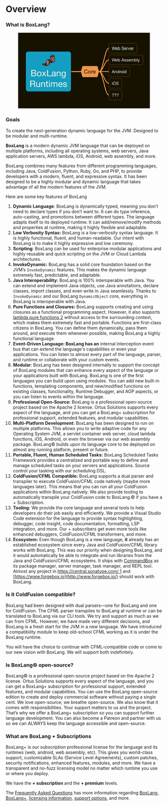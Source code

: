 # Overview

### What is BoxLang?

<figure><img src="../../.gitbook/assets/BoxLang-Runtimes.jpg" alt=""><figcaption></figcaption></figure>

### Goals <a href="#goals-3" id="goals-3"></a>

To create the next-generation dynamic language for the JVM. Designed to be modular and multi-runtime.

**BoxLang** is a modern dynamic JVM language that can be deployed on multiple platforms, including all operating systems, web servers, Java application servers, AWS lambda, iOS, Android, web assembly, and more.

BoxLang combines many features from different programming languages, including Java, ColdFusion, Python, Ruby, Go, and PHP, to provide developers with a modern, fluent, and expressive syntax. It has been designed to be a highly modular and dynamic language that takes advantage of all the modern features of the JVM.

Here are some key features of BoxLang

1. **Dynamic Language**: BoxLang is dynamically typed, meaning you don’t need to declare types if you don’t want to. It can do type inference, auto-casting, and promotions between different types. The language adapts itself to its deployed runtime. It can add/remove/modify methods and properties at runtime, making it highly flexible and adaptable.
2. **Low Verbosity Syntax:** BoxLang is a low-verbosity syntax language. It is highly functional, fluent, and human-readable. Our intent with BoxLang is to make it highly expressive and low ceremony.
3. **Scripting**: BoxLang can be used for enterprise modular applications and highly reusable and quick scripting on the JVM or Cloud Lambda architectures.
4. **InvokeDynamic:** BoxLang has a solid core foundation based on the JVM’s `InvokeDynamic` features. This makes the dynamic language extremely fast, predictable, and adaptable.
5. **Java Interoperability:** BoxLang is 100% interoperable with Java. You can extend and implement Java objects, use Java annotations, declare classes, import classes, and even write in Java seamlessly. Thanks to `InvokeDynamic` and our BoxLang `DynamicObject` core, everything in BoxLang is interoperable with Java.
6. **Pure Functions and Closures:** BoxLang supports creating and using closures as a functional programming aspect. However, it also supports [lambda pure functions 2](https://en.wikipedia.org/wiki/Pure\_function) without access to the surrounding context, which makes them extremely fast and portable. Functions are first-class citizens in BoxLang. You can define them dynamically, pass them around, and execute them whenever possible, making BoxLang a highly functional language.
7. **Event-Driven Language: BoxLang has an** internal interception event bus that can extend the language's capabilities or even your applications. You can listen to almost every part of the language, parser, and runtime or collaborate with your custom events.
8. **Modular**: BoxLang has been designed internally to support the concept of BoxLang modules that can enhance every aspect of the language or your applications built with BoxLang. BoxLang is one of the first languages you can build upon using modules. You can add new built-in functions, templating components, and new/modified functions on existing classes, functionality, Runtime Debugger, and AOP aspects, or you can listen to events within the language.
9. **Professional Open-Source:** BoxLang is a professional open-source project based on the Apache 2 license. Ortus Solutions supports every aspect of the language, and you can get a BoxLang+ subscription for professional support, extended features, and modular capabilities.
10. **Multi-Platform Development:** BoxLang has been designed to run on multiple platforms. This allows you to write adaptive code for any Operating System JVM, a servlet container web server, cloud lambda functions, iOS, Android, or even the browser via our web assembly package. BoxLang© builds upon its language core to be deployed on almost any running platform, present or future.
11. **Portable, Fluent, Human Scheduled Tasks:** BoxLang Scheduled Tasks Framework provides a centralized and portable way to define and manage scheduled tasks on your servers and applications. Source control your tasking with our scheduling DSL.
12. **ColdFusion/CFML Compatible:** BoxLang supports a dual parser and transpiler to execute ColdFusion/CFML code natively (maybe more languages later). This means that you can run all your ColdFusion applications within BoxLang natively. We also provide tooling to automatically transpile your ColdFusion code to BoxLang.© if you have a + Subscription.
13. **Tooling:** We provide the core language and several tools to help developers do their job easily and efficiently. We provide a Visual Studio Code extension for the language to provide syntax highlighting, debugger, code insight, code documentation, formatting, LSP integration, and more. Our + subscribers get even more tools like enhanced debuggers, ColdFusion/CFML transformers, and more.
14. **Ecosystem:** Even though BoxLang is a new language, **it** already has an established ecosystem since every Java and ColdFusion/CFML library works with BoxLang. This was our priority when designing BoxLang, and it would automatically be able to integrate and run libraries from the Java and ColdFusion/CFML ecosystems. It ships with [CommandBox](https://www.ortussolutions.com/products/commandbox) as its package manager, server manager, task manager, and REPL tool. Almost any project in [https://central.sonatype.com/ 1](https://central.sonatype.com/) and [https://www.forgebox.io](http://www.forgebox.io/) should work with BoxLang.

### Is it ColdFusion compatible?

BoxLang had been designed with dual parsers—one for BoxLang and one for ColdFusion. The CFML parser transpiles to BoxLang at runtime or can be translated to BoxLang via our CLI tools. We try and support as much as we can from CFML. However, we have made very different decisions, and BoxLang is a fresh start for the JVM in a new language. We have introduced a compatibility module to keep old-school CFML working as it is under the BoxLang runtime.

You will have the choice to continue with CFML-compatible code or come to our new vision with BoxLang. We will support both indefinitely.

### Is BoxLang© open-source? <a href="#is-boxlang-open-source-5" id="is-boxlang-open-source-5"></a>

BoxLang© is a professional open-source project based on the Apache 2 license. Ortus Solutions supports every aspect of the language, and you can get a BoxLang+ subscription for professional support, extended features, and modular capabilities. You can use the BoxLang open-source edition to create and deploy commercial software without paying a single cent. We love open-source; we breathe open-source. We also know that it comes with responsibilities. Your support matters to us and the project. That’s why we offer a BoxLang+ subscription so you can support further language development. You can also become a Patreon and partner with us so we can ALWAYS keep the language accessible and open-source.

### What are BoxLang + Subscriptions <a href="#what-are-boxlang-subscriptions-6" id="what-are-boxlang-subscriptions-6"></a>

BoxLang+ is our subscription professional license for the language and its runtimes (web, android, web assembly, etc). This gives you world-class support, customizable SLAs (Service Level Agreements), custom patches, security notifications, enhanced features, modules, and more. We have a transparent and no-fuzz licensing model no matter which runtime you use or where you deploy.

We have the **+ subscription** and the **+ premium** levels.

The [Frequently Asked Questions](frequently-asked-questions/) has more information regarding [BoxLang](frequently-asked-questions/what-is-boxlang-c.md), [BoxLang+](frequently-asked-questions/what-is-boxlang+.md), [licensing information](frequently-asked-questions/how-is-boxlang+-licensed.md), [support options](frequently-asked-questions/what-type-of-support-is-available-for-boxlang-c.md), and more.



